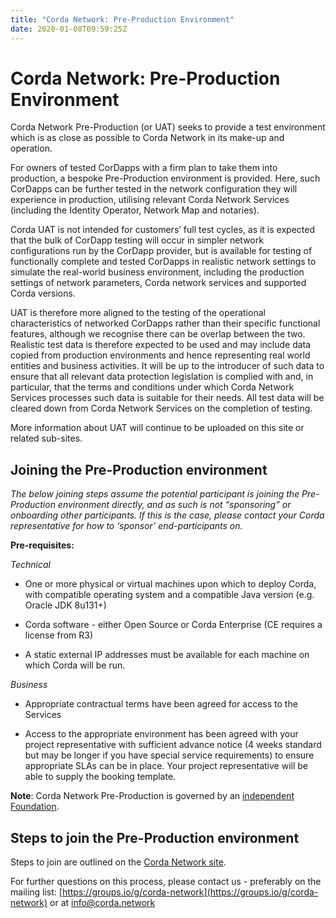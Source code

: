 ```yaml
---
title: "Corda Network: Pre-Production Environment"
date: 2020-01-08T09:59:25Z
---
```



# Corda Network: Pre-Production Environment
Corda Network Pre-Production (or UAT) seeks to provide a test environment which is as close as possible to Corda Network in its make-up and operation.

For owners of tested CorDapps with a firm plan to take them into production, a bespoke Pre-Production environment is provided. Here, such CorDapps can be further tested in the network configuration they will experience in production, utilising relevant Corda Network Services (including the Identity Operator, Network Map and notaries).

Corda UAT is not intended for customers’ full test cycles, as it is expected that the bulk of CorDapp testing will occur in simpler network configurations run by the CorDapp provider, but is available for testing of functionally complete and tested CorDapps in realistic network settings to simulate the real-world business environment, including the production settings of network parameters, Corda network services and supported Corda versions.

UAT is therefore more aligned to the testing of the operational characteristics of networked CorDapps rather than their specific functional features, although we recognise there can be overlap between the two. Realistic test data is therefore expected to be used and may include data copied from production environments and hence representing real world entities and business activities. It will be up to the introducer of such data to ensure that all relevant data protection legislation is complied with and, in particular, that the terms and conditions under which Corda Network Services processes such data is suitable for their needs. All test data will be cleared down from Corda Network Services on the completion of testing.

More information about UAT will continue to be uploaded on this site or related sub-sites.


## Joining the Pre-Production environment
*The below joining steps assume the potential participant is joining the Pre-Production environment directly, and as such is not “sponsoring” or onboarding other participants. If this is the case, please contact your Corda representative for how to ‘sponsor’ end-participants on.*

**Pre-requisites:**

*Technical*


* One or more physical or virtual machines upon which to deploy Corda, with compatible operating system and a compatible Java version (e.g. Oracle JDK 8u131+)


* Corda software - either Open Source or Corda Enterprise (CE requires a license from R3)


* A static external IP addresses must be available for each machine on which Corda will be run.


*Business*


* Appropriate contractual terms have been agreed for access to the Services


* Access to the appropriate environment has been agreed with your project representative with sufficient advance notice (4 weeks standard but may be longer if you have special service requirements) to ensure appropriate SLAs can be in place. Your project representative will be able to supply the booking template.


**Note**:
                Corda Network Pre-Production is governed by an [independent Foundation](https://corda.network/governance/index.html).


## Steps to join the Pre-Production environment
Steps to join are outlined on the [Corda Network site](https://corda.network/participation/index.html).

For further questions on this process, please contact us - preferably on the mailing list: [https://groups.io/g/corda-network](https://groups.io/g/corda-network) or at [info@corda.network](mailto:info@corda.network)


